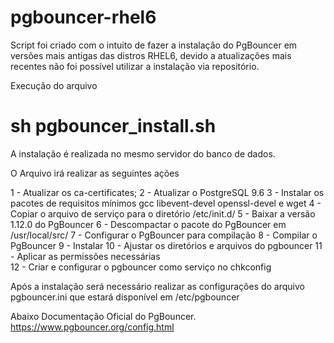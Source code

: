 # pgbouncer-rhel6

Script foi criado com o intuito de fazer a instalação do PgBouncer em versões mais antigas das distros RHEL6, devido a atualizações mais recentes não foi possível utilizar a instalação via repositório.

Execução do arquivo
# sh pgbouncer_install.sh

A instalação é realizada no mesmo servidor do banco de dados.

O Arquivo irá realizar as seguintes ações 

1 - Atualizar os ca-certificates;
2 - Atualizar o PostgreSQL 9.6
3 - Instalar os pacotes de requisitos mínimos gcc libevent-devel openssl-devel e wget
4 - Copiar o arquivo de serviço para o diretório /etc/init.d/
5 - Baixar a versão 1.12.0 do PgBouncer
6 - Descompactar o pacote do PgBouncer em /usr/local/src/
7 - Configurar o PgBouncer para compilação
8 - Compilar o PgBouncer
9 - Instalar 
10 - Ajustar os diretórios e arquivos do pgbouncer
11 - Aplicar as permissões necessárias  
12 - Criar e configurar o pgbouncer como serviço no chkconfig

Após a instalação será necessário realizar as configurações do arquivo pgbouncer.ini que estará disponível em /etc/pgbouncer

Abaixo Documentação Oficial do PgBouncer.
https://www.pgbouncer.org/config.html
